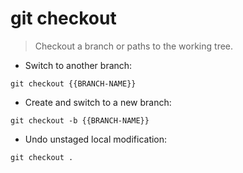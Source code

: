 # git checkout

> Checkout a branch or paths to the working tree.

- Switch to another branch:

`git checkout {{BRANCH-NAME}}`

- Create and switch to a new branch:

`git checkout -b {{BRANCH-NAME}}`

- Undo unstaged local modification:

`git checkout .`
